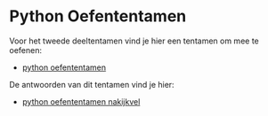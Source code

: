 # Python Oefententamen

Voor het tweede deeltentamen vind je hier een tentamen om mee te oefenen:

* [python oefententamen](python_oefententamen.pdf)

De antwoorden van dit tentamen vind je hier:

* [python oefententamen nakijkvel](python_oefententamen_nakijk.pdf)